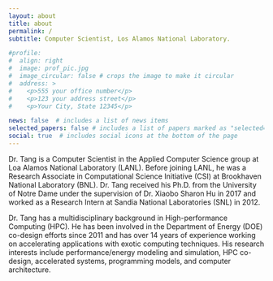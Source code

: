 ```yaml
---
layout: about
title: about
permalink: /
subtitle: Computer Scientist, Los Alamos National Laboratory.

#profile:
#  align: right
#  image: prof_pic.jpg
#  image_circular: false # crops the image to make it circular
#  address: >
#    <p>555 your office number</p>
#    <p>123 your address street</p>
#    <p>Your City, State 12345</p>

news: false  # includes a list of news items
selected_papers: false # includes a list of papers marked as "selected={true}"
social: true  # includes social icons at the bottom of the page
---
```


Dr. Tang is a Computer Scientist in the Applied Computer Science group at Loa Alamos National Laboratory (LANL). Before joining LANL, he was a Research Associate in Computational Science Initiative (CSI) at Brookhaven National Laboratory (BNL). Dr. Tang received his Ph.D. from the University of Notre Dame under the supervision of Dr. Xiaobo Sharon Hu in 2017 and worked as a Research Intern at Sandia National Laboratories (SNL) in 2012.

Dr. Tang has a multidisciplinary background in High-performance Computing (HPC). He has been involved in the Department of Energy (DOE) co-design efforts since 2011 and has over 14 years of experience working on accelerating applications with exotic computing techniques. His research interests include performance/energy modeling and simulation, HPC co-design, accelerated systems, programming models, and computer architecture.

